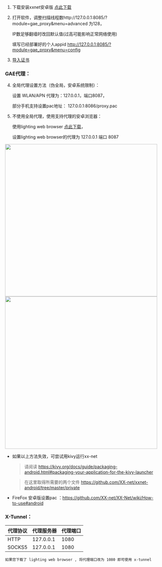 1. 下载安装xxnet安卓版 [点此下载](https://github.com/XX-net/xxnet-android/releases)

2. 打开软件，调整扫描线程数http://127.0.0.1:8085/?module=gae_proxy&menu=advanced 为128，
    
    IP数足够翻墙时改回默认值(过高可能影响正常网络使用)

    填写已经部署好的个人appid http://127.0.0.1:8085/?module=gae_proxy&menu=config

3. [导入证书](https://github.com/XX-net/XX-Net/wiki/GoAgent-Import-CA#android%E6%89%8B%E5%8A%A8%E5%AF%BC%E5%85%A5%E8%AF%81%E4%B9%A6)

### GAE代理：
4. 全局代理设置方法（伪全局，安卓系统限制）：

    设置 WLAN/APN 代理为：127.0.0.1，端口8087，

    部分手机支持设置pac地址： 127.0.0.1:8086/proxy.pac

5. 不使用全局代理，使用支持代理的安卓浏览器：

    使用lighting web browser [点此下载](https://github.com/candy2107/Lightning-Browser/releases)，

    设置lighting web browser的代理为 127.0.0.1  端口 8087 

[](https://4.bp.blogspot.com/-sb_0wQKYuMM/V1acFOfQcFI/AAAAAAAAFTM/1_YY8mrUojYwFr4HDDw4rfEGp8lO8qgRwCLcB/s1600/Screenshot_2016-06-07-14-06-21.jpg)
[](https://1.bp.blogspot.com/-I_xw0YFj6Eo/V1aclZ7UXVI/AAAAAAAAFTg/XhEzmsfVmtoIDgdShll-5SMkLihApluRwCLcB/s1600/Screenshot_2016-06-07-14-06-32.jpg) 

  <img src="https://i.loli.net/2017/09/20/59c275ff0517c.jpg" height=500/>

<img src="https://i.loli.net/2017/09/20/59c275ff023b9.jpg" height=500/>

* 如果以上方法失效，可尝试用kivy运行xx-net 

  >   请阅读 https://kivy.org/docs/guide/packaging-android.html#packaging-your-application-for-the-kivy-launcher

  >   在这里取得所需要的两个文件 https://github.com/XX-net/xxnet-android/tree/master/private

* FireFox 安卓版设置pac ：https://github.com/XX-net/XX-Net/wiki/How-to-use#android

### X-Tunnel：
| 代理协议 | 代理服务器 | 代理端口 |
|----------|------------|----------|
| HTTP     | 127.0.0.1  | 1080
| SOCKS5   | 127.0.0.1  | 1080     |

    如果您下载了 lighting web browser , 将代理端口改为 1080 即可使用 x-tunnel